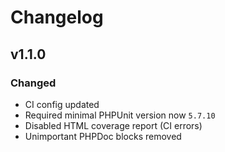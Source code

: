 # Changelog

## v1.1.0

### Changed

- CI config updated
- Required minimal PHPUnit version now `5.7.10`
- Disabled HTML coverage report (CI errors)
- Unimportant PHPDoc blocks removed
